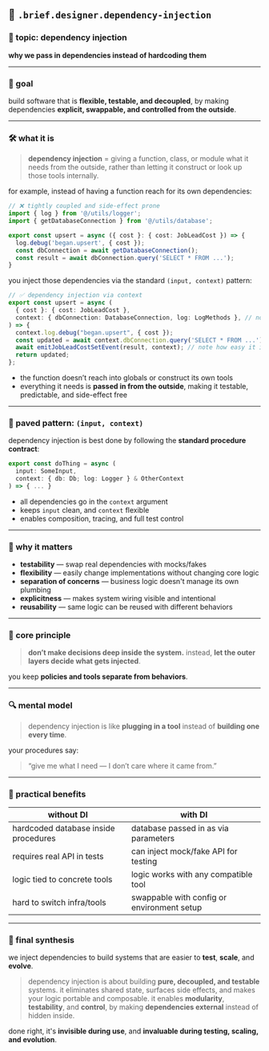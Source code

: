 ## 🧠 `.brief.designer.dependency-injection`

### 🧠 topic: dependency injection
**why we pass in dependencies instead of hardcoding them**

---

### 🎯 goal
build software that is **flexible, testable, and decoupled**,
by making dependencies **explicit, swappable, and controlled from the outside**.

---

### 🛠 what it is

> **dependency injection** = giving a function, class, or module what it needs from the outside,
> rather than letting it construct or look up those tools internally.

for example, instead of having a function reach for its own dependencies:

```ts
// ❌ tightly coupled and side-effect prone
import { log } from '@/utils/logger';
import { getDatabaseConnection } from '@/utils/database';

export const upsert = async ({ cost }: { cost: JobLeadCost }) => {
  log.debug('began.upsert', { cost });
  const dbConnection = await getDatabaseConnection();
  const result = await dbConnection.query('SELECT * FROM ...');
}
```

you inject those dependencies via the standard `(input, context)` pattern:

```ts
// ✅ dependency injection via context
export const upsert = async (
  { cost }: { cost: JobLeadCost },
  context: { dbConnection: DatabaseConnection, log: LogMethods }, // note how the .context pattern cleanly separates inputs from dependencies
) => {
  context.log.debug("began.upsert", { cost });
  const updated = await context.dbConnection.query('SELECT * FROM ...');
  await emitJobLeadCostSetEvent(result, context); // note how easy it is to reuse dependencies via the context pattern
  return updated;
};
```

- the function doesn’t reach into globals or construct its own tools
- everything it needs is **passed in from the outside**, making it testable, predictable, and side-effect free

---

### 🔑 paved pattern: `(input, context)`
dependency injection is best done by following the **standard procedure contract**:

```ts
export const doThing = async (
  input: SomeInput,
  context: { db: Db; log: Logger } & OtherContext
) => { ... }
```

- all dependencies go in the `context` argument
- keeps `input` clean, and `context` flexible
- enables composition, tracing, and full test control


---

### 🤝 why it matters

- **testability** — swap real dependencies with mocks/fakes
- **flexibility** — easily change implementations without changing core logic
- **separation of concerns** — business logic doesn't manage its own plumbing
- **explicitness** — makes system wiring visible and intentional
- **reusability** — same logic can be reused with different behaviors

---

### 🧱 core principle

> **don’t make decisions deep inside the system.**
> instead, **let the outer layers decide what gets injected**.

you keep **policies and tools separate from behaviors**.

---

### 🔍 mental model

> dependency injection is like **plugging in a tool** instead of **building one every time**.

your procedures say:
> “give me what I need — I don’t care where it came from.”

---

### 🔄 practical benefits

| without DI                             | with DI                                    |
|----------------------------------------|--------------------------------------------|
| hardcoded database inside procedures   | database passed in as via parameters       |
| requires real API in tests             | can inject mock/fake API for testing       |
| logic tied to concrete tools           | logic works with any compatible tool       |
| hard to switch infra/tools             | swappable with config or environment setup |

---

### 🧩 final synthesis

we inject dependencies to build systems that are easier to **test**, **scale**, and **evolve**.

> dependency injection is about building **pure, decoupled, and testable** systems.
> it eliminates shared state, surfaces side effects, and makes your logic portable and composable.
> it enables **modularity**, **testability**, and **control**,
> by making **dependencies external** instead of hidden inside.

done right, it's **invisible during use**, and **invaluable during testing, scaling, and evolution**.
